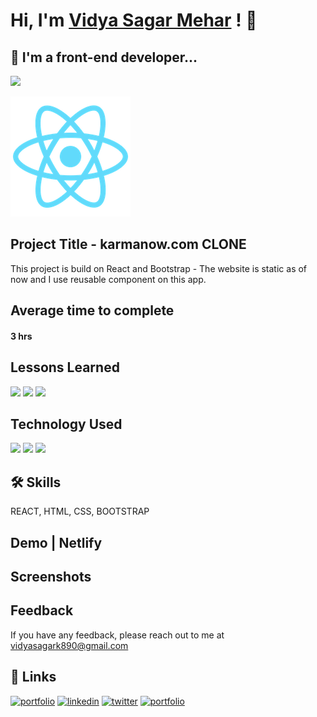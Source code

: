 # Hi, I'm [Vidya Sagar Mehar](https://vidya-sagar-portfolio.netlify.app/) ! 👋


## 🚀 I'm a front-end developer...
<img src="https://user-images.githubusercontent.com/73097560/115834477-dbab4500-a447-11eb-908a-139a6edaec5c.gif">

![](logo192.png)
## Project Title - karmanow.com CLONE
This project is build on React and Bootstrap - The website is static as of now and I use reusable component on this app.


## Average time to complete
#### 3 hrs
## Lessons Learned

![](https://img.shields.io/badge/React-Props-purple)
![](https://img.shields.io/badge/React-Render-blue)
![](https://img.shields.io/badge/React-ReactDOM-green)

## Technology Used

![](https://img.shields.io/badge/FirstTech-ReactJS-purple)
![](https://img.shields.io/badge/SecondTech-BootstrapCDN-blue)
![](https://img.shields.io/badge/ThirdTech-CSS-white)

## 🛠 Skills
REACT, HTML, CSS, BOOTSTRAP

## Demo | Netlify


## Screenshots



## Feedback

If you have any feedback, please reach out to me at vidyasagark890@gmail.com


## 🔗 Links
[![portfolio](https://img.shields.io/badge/my_portfolio-000?style=for-the-badge&logo=ko-fi&logoColor=white)](https://vidya-sagar-portfolio.netlify.app/)
[![linkedin](https://img.shields.io/badge/linkedin-0A66C2?style=for-the-badge&logo=linkedin&logoColor=white)](https://www.linkedin.com/)
[![twitter](https://img.shields.io/badge/twitter-1DA1F2?style=for-the-badge&logo=twitter&logoColor=white)](https://twitter.com/Cherry_Reyans)
[![portfolio](https://img.shields.io/badge/FindCoder_portfolio-5A20CB??style=for-the-badge&logo=appveyor)](https://www.findcoder.io/u/vidyasagarmehar)

